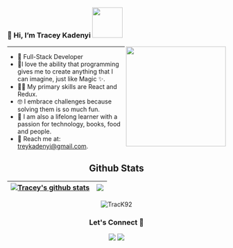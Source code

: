 ### 👋 Hi, I’m Tracey Kadenyi  <img src="https://media.giphy.com/media/26Fxy3Iz1ari8oytO/giphy.gif" width="70">
<img align='right' src="https://i.pinimg.com/564x/af/f1/28/aff128795f3de001b4cef283e555eed4.jpg" width="230">

***

- :woman: Full-Stack Developer
- :purple_heart:I love the ability that programming gives me to create anything that I can imagine, just like Magic :sparkles:. 
- :woman_technologist: My primary skills are React and Redux. 
- :nerd_face: I embrace challenges because solving them is so much fun.
- 🌱 I am also a lifelong learner with a passion for technology, books, food and people.
- 👀 Reach me at: treykadenyi@gmail.com.



<h2 align="center">Github Stats</h2>

| <a href="https://github-readme-stats.vercel.app/api?username=TracK92"><img align="center" src="https://github-readme-stats.vercel.app/api?username=TracK92&show_icons=true&include_all_commits=true&theme=buefy&hide_border=true" alt="Tracey's github stats" /></a> | <a href="https://github-readme-stats.vercel.app/api?username=TracK92"><img align="center" src="https://github-readme-stats.vercel.app/api/top-langs/?username=TracK92&layout=compact&theme=buefy&hide_border=true" /></a> |
| ----------------------------------------------------------------------------------------------------------------------------------------------------------------------------------------------------------------------------------------------------------- | ---------------------------------------------------------------------------------------------------------------------------------------------------------------------------------------------------------------- |

<p align="center"><img src="https://github-readme-streak-stats.herokuapp.com/?user=TracK92&theme=radical" alt="TracK92" /></p>
  
<h3 align="center">Let's Connect 🤝</h3>
<div align="center">
<a target="_blank"
href="https://www.linkedin.com/in/tracy-kadenyi-9bb90287"><img
src="https://img.shields.io/badge/-LinkedIn-0077b5?style=for-the-badge&logo=LinkedIn&logoColor=white"></img></a> <a target="_blank"
href="https://lizdev.hashnode.dev/"></a> <a target="_blank"
href="https://twitter.com/traci_K7"><img
src="https://img.shields.io/badge/-Twitter-1DA1F2?style=for-the-badge&logo=Twitter&logoColor=white"></img></a>
<div/>



